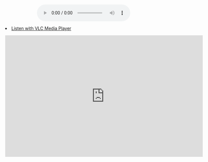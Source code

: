 <p align="center">
<audio controls src="https://s10.myradiostream.com:35854/;"></audio>
<li><a href="http://s10.myradiostream.com:35854/listen.pls">Listen with VLC Media Player</a></li>
</p>
<iframe src="https://s10.myradiostream.com:35854/" border="0" frameborder="0" width="635" height="390"></iframe>
